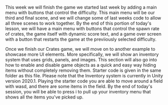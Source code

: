 This week we will finish the game we started last week by adding a main menu with buttons that control the difficulty. This main menu will be our third and final scene, and we will change some of last weeks code to allow all three scenes to work together. By the end of this portion of today's lesson, we will have a main menu with buttons that control the spawn rate of crates, the game itself with dynamic score text, and a game over screen with a button that restarts the game at the previiously selected difficulty. 

Once we finish our Crates game, we will move on to another example to showcase more UI elements. More specifically, we will show an inventory system that uses grids, panels, and images. This section will also go into how to enable and disable game objects as a quick and easy way hiding items without completely removing them. Starter code is given in the same folder as this file. Please note that the Inventory system is currently in Unity version 2020.1. Playing the starter code you are able to move around a field with wasd, and there are some items in the field. By the end of today's session, you will be able to press i to pull up your inventory menu that shows all the items you've picked up. 
